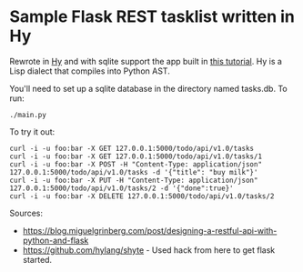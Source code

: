 # Sample Flask REST tasklist written in Hy

Rewrote in [Hy](http://docs.hylang.org/en/stable/) and with sqlite support the app built in [this tutorial](https://blog.miguelgrinberg.com/post/designing-a-restful-api-with-python-and-flask). Hy is a Lisp dialect that compiles into Python AST.

You'll need to set up a sqlite database in the directory named tasks.db. To run:
```shell
./main.py
```

To try it out:
```shell
curl -i -u foo:bar -X GET 127.0.0.1:5000/todo/api/v1.0/tasks
curl -i -u foo:bar -X GET 127.0.0.1:5000/todo/api/v1.0/tasks/1
curl -i -u foo:bar -X POST -H "Content-Type: application/json" 127.0.0.1:5000/todo/api/v1.0/tasks -d '{"title": "buy milk"}'
curl -i -u foo:bar -X PUT -H "Content-Type: application/json" 127.0.0.1:5000/todo/api/v1.0/tasks/2 -d '{"done":true}'
curl -i -u foo:bar -X DELETE 127.0.0.1:5000/todo/api/v1.0/tasks/2
```

Sources:
* https://blog.miguelgrinberg.com/post/designing-a-restful-api-with-python-and-flask
* https://github.com/hylang/shyte - Used hack from here to get flask started.
